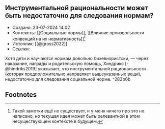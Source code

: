 ## Инструментальной рациональности может быть недостаточно для следования нормам?
- Создано: 23-07-2024 14:02
- Контексты: [[Социальные нормы]], [[Влияние произвольности конвенций на их нормативность]][^1]
- Источник: [[@gross2022]]
- Ссылки:

Хотя дети и научаются нормам довольно бихевиористски, — через наказание, награды и родительскую помощь, Хиндрикс [-@hindriks2019] указывает, что инструментальной рациональности (которая предположительно направляет вышеуказанные вещи), недостаточно для следования социальной норме. ^282b6b

## Footnotes

[^1]: Такой заметки ещё не существует, и у меня ничего про это не написано, но текущая идея может быть релевантной в этом несуществующем контексте в будущем.